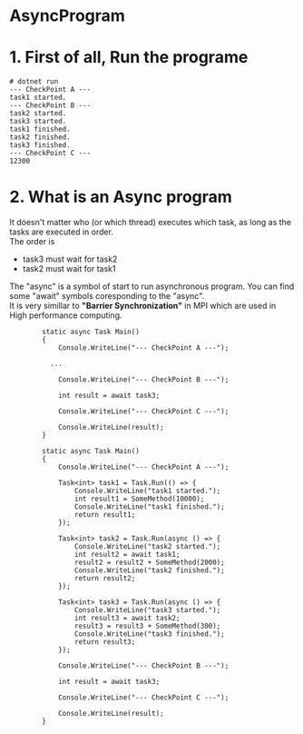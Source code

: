 # AsyncProgram

# 1. First of all, Run the programe
```
# dotnet run
--- CheckPoint A ---
task1 started.
--- CheckPoint B ---
task2 started.
task3 started.
task1 finished.
task2 finished.
task3 finished.
--- CheckPoint C ---
12300

```

# 2. What is an Async program
It doesn't matter who (or which thread) executes which task, as long as the tasks are executed in order.<br>
The order is <br>
- task3 must wait for task2
- task2 must wait for task1

The "async" is a symbol of start to run asynchronous program. You can find some "await" symbols coresponding to the "async".<br>
It is very simillar to **"Barrier Synchronization"** in MPI which are used in High performance computing.<br>

```
        static async Task Main()
        {
            Console.WriteLine("--- CheckPoint A ---");
            
          ...
          
            Console.WriteLine("--- CheckPoint B ---");
            
            int result = await task3;
            
            Console.WriteLine("--- CheckPoint C ---");
            
            Console.WriteLine(result);
        }
```


```
        static async Task Main()
        {
            Console.WriteLine("--- CheckPoint A ---");

            Task<int> task1 = Task.Run(() => {
                Console.WriteLine("task1 started.");
                int result1 = SomeMethod(10000);
                Console.WriteLine("task1 finished.");
                return result1;
            });

            Task<int> task2 = Task.Run(async () => {
                Console.WriteLine("task2 started.");
                int result2 = await task1;
                result2 = result2 + SomeMethod(2000);
                Console.WriteLine("task2 finished.");
                return result2;
            });

            Task<int> task3 = Task.Run(async () => {
                Console.WriteLine("task3 started.");
                int result3 = await task2;
                result3 = result3 + SomeMethod(300);
                Console.WriteLine("task3 finished.");
                return result3;
            });

            Console.WriteLine("--- CheckPoint B ---");

            int result = await task3;

            Console.WriteLine("--- CheckPoint C ---");

            Console.WriteLine(result);
        }
```
